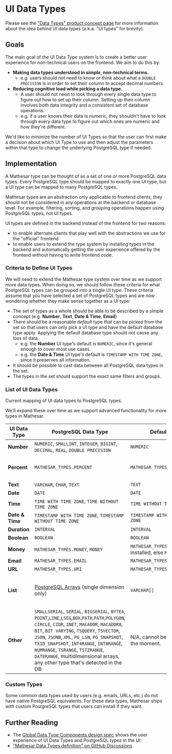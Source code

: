 # UI Data Types

Please see the ["Data Types" product concept page](/product/concepts/data-types) for more information about the idea behind UI data types (a.k.a. "UI types" for brevity).

## Goals
The main goal of the UI Data Type system is to create a better user experience for non-technical users on the frontend. We aim to do this by:

- **Making data types understood in simple, non-technical terms.**
  - e.g. users should not need to know or think about what a `DOUBLE PRECISION` is in order to set their column to accept decimal numbers.
- **Reducing cognitive load while picking a data type.**
  - A user should not need to look through every single data type to figure out how to set up their column. Setting up their column involves both data integrity and a consistent set of database operations.
  - e.g. if a user knows their data is numeric, they shouldn't have to look through every data type to figure out which ones are numeric and how they're different.

We'd like to minimize the number of UI Types so that the user can first make a decision about which UI Type to use and then adjust the parameters within that type to change the underlying PostgreSQL type if needed.

## Implementation
A Mathesar type can be thought of as a set of one or more PostgreSQL data types. Every PostgreSQL type should be mapped to exactly one UI type, but a UI type can be mapped to many PostgreSQL types.

Mathesar types are an abstraction only applicable to frontend clients, they should not be considered in any operations at the backend or database level. For example, filtering, sorting, and grouping operations happen using PostgreSQL types, not UI types.

UI types are defined in the backend instead of the frontend for two reasons:

- to enable alternate clients that play well with the abstractions we use for the "official" frontend
- to enable users to extend the type system by installing types in the backend and automatically getting the user experience offered by the frontend without having to write frontend code.

### Criteria to Define UI Types
We will need to extend the Mathesar type system over time as we support more data types. When doing so, we should follow these criteria for what PostgreSQL types can be grouped into a single UI type. These criteria assume that you have selected a set of PostgreSQL types and are now wondering whether they make sense together as a UI type:

- The set of types as a whole should be able to be described by a simple concept (e.g. **Number**, **Text**, **Date & Time**, **Email**)
- There should be a reasonable *default* type that can be picked from the set so that users can only pick a UI type and have the default database type apply. Applying the default database type should not cause any loss of data.
  - e.g. the **Number** UI type's default is `NUMERIC`, since it's general enough to cover most use cases.
  - e.g. the **Date & Time** UI type's default is `TIMESTAMP WITH TIME ZONE`, since it preserves all information.
- It should be possible to cast data between all PostgreSQL data types in the set.
- The types in the set should support the exact same filters and groups.

### List of UI Data Types
Current mapping of UI data types to PostgreSQL types.

We'll expand these over time as we support advanced functionality for more types in Mathesar.

| UI Data Type | PostgreSQL Data Type | Default | Notes |
|-|-|-|-|
| **Number** | `NUMERIC`, `SMALLINT`, `INTEGER`, `BIGINT`, `DECIMAL`, `REAL`, `DOUBLE PRECISION` | `NUMERIC` |  |
| **Percent** | `MATHESAR_TYPES.PERCENT` | `MATHESAR_TYPES.PERCENT` | Custom type implemented as domain around `DOUBLE PRECISION` |
| **Text** | `VARCHAR`, `CHAR`, `TEXT` | `TEXT` | |
| **Date** | `DATE` | `DATE` | |
| **Time** | `TIME WITH TIME ZONE`, `TIME WITHOUT TIME ZONE` | `TIME WITHOUT TIME ZONE` | |
| **Date & Time** | `TIMESTAMP WITH TIME ZONE`, `TIMESTAMP WITHOUT TIME ZONE` | `TIMESTAMP WITH TIME ZONE` | |
| **Duration** | `INTERVAL` | `INTERVAL` | |
| **Boolean** | `BOOLEAN` | `BOOLEAN` | |
| **Money** | `MATHESAR_TYPES.MONEY`, `MONEY` | `MATHESAR_TYPES.MONEY` if installed, else `MONEY` | `MATHESAR_TYPES.MONEY` is a custom type |
| **Email** | `MATHESAR_TYPES.EMAIL` | `MATHESAR_TYPES.EMAIL` |  |
| **URL** | `MATHESAR_TYPES.URI` | `MATHESAR_TYPES.URI` | Custom type |
| **List** | [PostgreSQL Arrays](https://www.postgresql.org/docs/13/arrays.html) (single dimension only) | `VARCHAR[]` | We should support all database and display options for whatever data type that the array is set to. |
| **Other** | `SMALLSERIAL`, `SERIAL`, `BIGSERIAL`, `BYTEA`, `POINT`,`LINE`,`LSEG`,`BOX`,`PATH`,`PATH`,`POLYGON`, `CIRCLE`, `CIDR`, `INET`, `MACADDR`, `MACADDR8`, `BIT`, `BIT VARYING`, `TSQUERY`, `TSVECTOR`, `JSON`, `JSONB`, `XML`, `PG_LSN`, `PG_SNAPSHOT`, `TXID_SNAPSHOT`, `INT4RANGE`, `INT8RANGE`, `NUMRANGE`, `TSRANGE`, `TSTZRANGE`, `DATERANGE`, multidimensional arrays, any other type that's detected in the DB | N/A, cannot be set at the moment. | These types are native PostgreSQL data types that we don't support any advanced functionality for yet. |

### Custom Types
Some common data types used by users (e.g. emails, URLs, etc.) do not have native PostgreSQL equivalents. For these data types, Mathesar ships with custom PostgreSQL types that users can install if they want.

## Further Reading
- The [Global Data Type Components design spec](/design/specs/global-data-type-components) shows the user experience of UI Data Types and PostgreSQL types in the UI.
- ["Mathesar Data Types definition" on GitHub Discussions](https://github.com/mathesar-foundation/mathesar/discussions/959)
